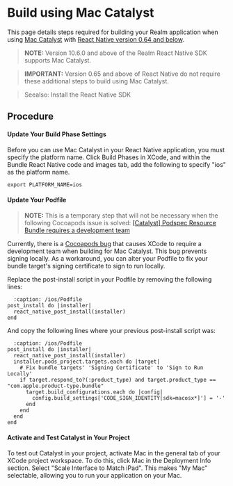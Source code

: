 # Build using Mac Catalyst
This page details steps required for building your Realm application when
using [Mac Catalyst](https://developer.apple.com/mac-catalyst/) with [React
Native version 0.64 and below](https://reactnative.dev/versions).

> **NOTE:**
> Version 10.6.0 and above of the Realm React Native SDK supports Mac Catalyst.
>

> **IMPORTANT:**
> Version 0.65 and above of React Native do not require these additional steps to build using Mac Catalyst.
>

> Seealso:
> Install the React Native SDK
>

## Procedure
#### Update Your Build Phase Settings
Before you can use Mac Catalyst in your React Native application, you must
specify the platform name. Click Build Phases in XCode, and within
the Bundle React Native code and images tab, add the following to
specify "ios" as the platform name.

```none
export PLATFORM_NAME=ios
```

#### Update Your Podfile
> **NOTE:**
> This is a temporary step that will not be necessary when the following Cocoapods issue is solved:
[[Catalyst] Podspec Resource Bundle requires a development team](https://github.com/CocoaPods/CocoaPods/issues/8891)
>

Currently, there is a [Cocoapods bug](https://github.com/CocoaPods/CocoaPods/issues/8891) that causes XCode to require a development
team when building for Mac Catalyst. This bug prevents signing locally. As a
workaround, you can alter your Podfile to fix your bundle target's signing
certificate to sign to run locally.

Replace the post-install script in your Podfile by removing the following lines:

```none
  :caption: /ios/Podfile
post_install do |installer|
  react_native_post_install(installer)
end
```

And copy the following lines where your previous post-install script was:

```none
  :caption: /ios/Podfile
post_install do |installer|
  react_native_post_install(installer)
  installer.pods_project.targets.each do |target|
    # Fix bundle targets' 'Signing Certificate' to 'Sign to Run Locally'
    if target.respond_to?(:product_type) and target.product_type == "com.apple.product-type.bundle"
      target.build_configurations.each do |config|
        config.build_settings['CODE_SIGN_IDENTITY[sdk=macosx*]'] = '-'
      end
    end
  end
end
```

#### Activate and Test Catalyst in Your Project
To test out Catalyst in your project, activate Mac in the general
tab of your XCode project workspace. To do this, click Mac in the
Deployment Info section. Select "Scale Interface to Match iPad".
This makes "My Mac" selectable, allowing you to run your application on your Mac.

